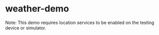 # weather-demo

Note:  This demo requires location services to be enabled on the testing device or simulator.
